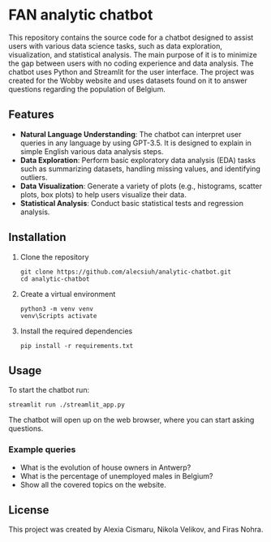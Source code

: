 # FAN analytic chatbot

This repository contains the source code for a chatbot designed to assist users with various data science tasks, such as data exploration, visualization, and statistical analysis. The main purpose of it is to minimize the gap between users with no coding experience and data analysis. The chatbot uses Python and Streamlit for the user interface. The project was created for the Wobby website and uses datasets found on it to answer questions regarding the population of Belgium. 

## Features

- **Natural Language Understanding**: The chatbot can interpret user queries in any language by using GPT-3.5. It is designed to explain in simple English various data analysis steps.
- **Data Exploration**: Perform basic exploratory data analysis (EDA) tasks such as summarizing datasets, handling missing values, and identifying outliers.
- **Data Visualization**: Generate a variety of plots (e.g., histograms, scatter plots, box plots) to help users visualize their data.
- **Statistical Analysis**: Conduct basic statistical tests and regression analysis.

## Installation

1. Clone the repository
   ```
   git clone https://github.com/alecsiuh/analytic-chatbot.git
   cd analytic-chatbot
   ```
2. Create a virtual environment
   ```
   python3 -m venv venv
   venv\Scripts activate
   ```
3. Install the required dependencies
   ```
   pip install -r requirements.txt
   ```

## Usage

To start the chatbot run:
```
streamlit run ./streamlit_app.py
```
The chatbot will open up on the web browser, where you can start asking questions.

### Example queries
- What is the evolution of house owners in Antwerp?
- What is the percentage of unemployed males in Belgium?
- Show all the covered topics on the website.

## License
This project was created by Alexia Cismaru, Nikola Velikov, and Firas Nohra.
